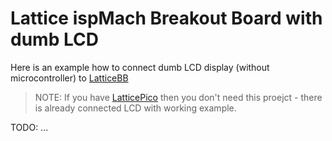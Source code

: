 # Lattice ispMach Breakout Board with dumb LCD

Here is an example how to connect dumb LCD display (without microcontroller)
to [LatticeBB][]

> NOTE: If you have [LatticePico][] then you don't need this
> proejct - there is already connected LCD with working example.

TODO: ...



[LatticeBB]: http://www.latticesemi.com/Products/DevelopmentBoardsAndKits/ispMACH4256ZEBreakoutBoard.aspx
   "ispMACH 4256ZE Breakout Board"

[LatticePico]: http://www.latticesemi.com/en/Products/DevelopmentBoardsAndKits/ispMACH4000ZEPicoDevelopmentKit.aspx
   "ispMACH 4000ZE Pico Development Kit"